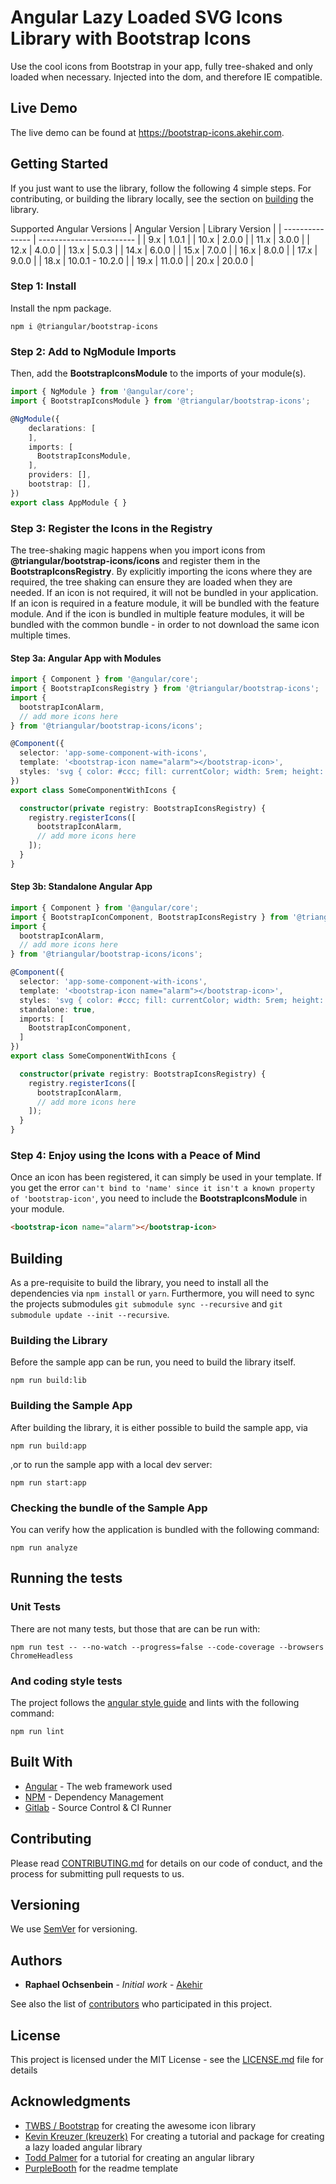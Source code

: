 # Angular Lazy Loaded SVG Icons Library with Bootstrap Icons

Use the cool icons from Bootstrap in your app, fully tree-shaked and only loaded when necessary. Injected into the dom, and therefore IE compatible.

## Live Demo
The live demo can be found at https://bootstrap-icons.akehir.com.

## Getting Started

If you just want to use the library, follow the following 4 simple steps. For contributing, or building the library locally, see the section on [building](#building) the library.

Supported Angular Versions
| Angular Version | Library Version          |
| --------------- | ------------------------ |
|  9.x            |  1.0.1                   |
| 10.x            |  2.0.0                   |
| 11.x            |  3.0.0                   |
| 12.x            |  4.0.0                   |
| 13.x            |  5.0.3                   |
| 14.x            |  6.0.0                   |
| 15.x            |  7.0.0                   |
| 16.x            |  8.0.0                   |
| 17.x            |  9.0.0                   |
| 18.x            | 10.0.1  - 10.2.0         |
| 19.x            | 11.0.0                   |
| 20.x            | 20.0.0                   |

### Step 1: Install

Install the npm package.

```
npm i @triangular/bootstrap-icons
```

### Step 2: Add to NgModule Imports

Then, add the __BootstrapIconsModule__ to the imports of your module(s).

```typescript
import { NgModule } from '@angular/core';
import { BootstrapIconsModule } from '@triangular/bootstrap-icons';

@NgModule({
    declarations: [
    ],
    imports: [
      BootstrapIconsModule,
    ],
    providers: [],
    bootstrap: [],
})
export class AppModule { }
```

### Step 3: Register the Icons in the Registry
The tree-shaking magic happens when you import icons from   __@triangular/bootstrap-icons/icons__ and register them in the  __BootstrapIconsRegistry__. By explicitly importing the icons where they are required, the tree shaking can ensure they are loaded when they are needed. If an icon is not required, it will not be bundled in your application. If an icon is required in a feature module, it will be bundled with the feature module. And if the icon is bundled in multiple feature modules, it will be bundled with the common bundle - in order to not download the same icon multiple times.

#### Step 3a: Angular App with Modules
```typescript
import { Component } from '@angular/core';
import { BootstrapIconsRegistry } from '@triangular/bootstrap-icons';
import {
  bootstrapIconAlarm,
  // add more icons here
} from '@triangular/bootstrap-icons/icons';

@Component({
  selector: 'app-some-component-with-icons',
  template: '<bootstrap-icon name="alarm"></bootstrap-icon>',
  styles: 'svg { color: #ccc; fill: currentColor; width: 5rem; height: 5rem; }',
})
export class SomeComponentWithIcons {

  constructor(private registry: BootstrapIconsRegistry) {
    registry.registerIcons([
      bootstrapIconAlarm,
      // add more icons here
    ]);
  }
}
```

#### Step 3b: Standalone Angular App
```typescript
import { Component } from '@angular/core';
import { BootstrapIconComponent, BootstrapIconsRegistry } from '@triangular/bootstrap-icons';
import {
  bootstrapIconAlarm,
  // add more icons here
} from '@triangular/bootstrap-icons/icons';

@Component({
  selector: 'app-some-component-with-icons',
  template: '<bootstrap-icon name="alarm"></bootstrap-icon>',
  styles: 'svg { color: #ccc; fill: currentColor; width: 5rem; height: 5rem; }',
  standalone: true,
  imports: [
    BootstrapIconComponent,
  ]
})
export class SomeComponentWithIcons {

  constructor(private registry: BootstrapIconsRegistry) {
    registry.registerIcons([
      bootstrapIconAlarm,
      // add more icons here
    ]);
  }
}
```

### Step 4: Enjoy using the Icons with a Peace of Mind
Once an icon has been registered, it can simply be used in your template. If you get the error `can't bind to 'name' since it isn't a known property of 'bootstrap-icon'`, you need to include the __BootstrapIconsModule__ in your module. 

```html
<bootstrap-icon name="alarm"></bootstrap-icon>
```

## Building
As a pre-requisite to build the library, you need to install all the dependencies via `npm install` or `yarn`.
Furthermore, you will need to sync the projects submodules `git submodule sync --recursive` and  `git submodule update --init --recursive`.

### Building the Library
Before the sample app can be run, you need to build the library itself.

```
npm run build:lib
```

### Building the Sample App
After building the library, it is either possible to build the sample app, via

```
npm run build:app
```

,or to run the sample app with a local dev server:

```
npm run start:app
```

### Checking the bundle of the Sample App
You can verify how the application is bundled with the following command:

```
npm run analyze
```

## Running the tests

### Unit Tests
There are not many tests, but those that are can be run with:

```
npm run test -- --no-watch --progress=false --code-coverage --browsers ChromeHeadless
```

### And coding style tests

The project follows the [angular style guide](https://angular.io/guide/styleguide) and lints with the following command:

```
npm run lint
```

## Built With

* [Angular](https://github.com/angular/angular) - The web framework used
* [NPM](https://www.npmjs.com/) - Dependency Management
* [Gitlab](https://git.akehir.com) - Source Control & CI Runner

## Contributing

Please read [CONTRIBUTING.md](CONTRIBUTING.md) for details on our code of conduct, and the process for submitting pull requests to us.

## Versioning

We use [SemVer](http://semver.org/) for versioning.

## Authors

* **Raphael Ochsenbein** - *Initial work* - [Akehir](https://github.com/akehir)

See also the list of [contributors](https://github.com/akehir/bootstrap-icons/contributors) who participated in this project.

## License

This project is licensed under the MIT License - see the [LICENSE.md](LICENSE.md) file for details

## Acknowledgments

* [TWBS / Bootstrap](https://github.com/twbs/icons) for creating the awesome icon library
* [Kevin Kreuzer (kreuzerk)](https://medium.com/angular-in-depth/how-to-create-a-fully-tree-shakable-icon-library-in-angular-c5488cf9cd76) For creating a tutorial and package for creating a lazy loaded angular library
* [Todd Palmer](https://indepth.dev/creating-a-library-in-angular-6-using-angular-cli-and-ng-packagr/) for a tutorial for creating an angular library
* [PurpleBooth](https://gist.github.com/PurpleBooth/109311bb0361f32d87a2/) for the readme template

